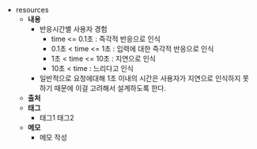 - resources
	- **내용**
		- 반응시간별 사용자 경험
			- time <= 0.1초 : 즉각적 반응으로 인식
			- 0.1초 < time <= 1초 : 입력에 대한 즉각적 반응으로 인식
			- 1초 < time <= 10초 : 지연으로 인식
			- 10초 < time : 느리다고 인식
		- 일반적으로 요청에대해 1초 이내의 시간은 사용자가 지연으로 인식하지 못하기 때문에 이걸 고려해서 설계하도록 한다.
	- **출처**
	- **태그**
		- 태그1 태그2
	- **메모**
		- 메모 작성